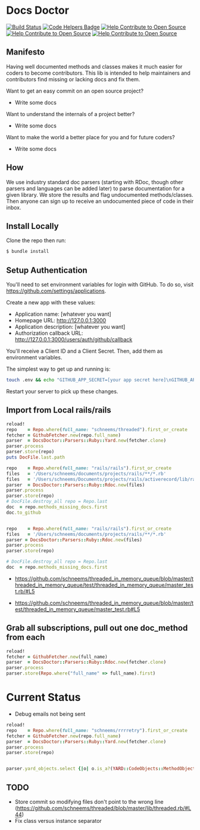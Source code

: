 # Docs Doctor

[![Build Status](https://travis-ci.org/codetriage/docs_doctor.svg?branch=master)](https://travis-ci.org/codetriage/docs_doctor)
[![Code Helpers Badge](https://www.codetriage.com/codetriage/docs_doctor/badges/users.svg)](https://www.codetriage.com/codetriage/docs_doctor)
[![Help Contribute to Open Source](https://www.codetriage.com/codetriage/docs_doctor/badges/users.svg)](https://www.codetriage.com/codetriage/docs_doctor)
[![Help Contribute to Open Source](https://www.codetriage.com/codetriage/docs_doctor/badges/users.svg)](https://www.codetriage.com/codetriage/docs_doctor)
[![Help Contribute to Open Source](https://www.codetriage.com/codetriage/docs_doctor/badges/users.svg)](https://www.codetriage.com/codetriage/docs_doctor)

## Manifesto

Having well documented methods and classes makes it much easier for coders to become contributors. This lib is intended to help maintainers and contributors find missing or lacking docs and fix them.

Want to get an easy commit on an open source project?

- Write some docs

Want to understand the internals of a project better?

- Write some docs

Want to make the world a better place for you and for future coders?

- Write some docs

## How

We use industry standard doc parsers (starting with RDoc, though other parsers and languages can be added later) to parse documentation for a given library. We store the results and flag undocumented methods/classes. Then anyone can sign up to receive an undocumented piece of code in their inbox.

## Install Locally

Clone the repo then run:

```sh
$ bundle install
```

## Setup Authentication

You'll need to set environment variables for login with GitHub. To do so,
visit https://github.com/settings/applications.

Create a new app with these values:
* Application name: [whatever you want]
* Homepage URL: http://127.0.0.1:3000
* Application description: [whatever you want]
* Authorization callback URL: http://127.0.0.1:3000/users/auth/github/callback

You'll receive a Client ID and a Client Secret. Then, add them as environment variables.

The simplest way to get up and running is:

```sh
touch .env && echo "GITHUB_APP_SECRET=[your app secret here]\nGITHUB_APP_ID=[your app id here]" > .env
```

Restart your server to pick up these changes.

## Import from Local rails/rails


```ruby
reload!
repo    = Repo.where(full_name: "schneems/threaded").first_or_create
fetcher = GithubFetcher.new(repo.full_name)
parser  = DocsDoctor::Parsers::Ruby::Yard.new(fetcher.clone)
parser.process
parser.store(repo)
puts DocFile.last.path
```

```ruby
repo    = Repo.where(full_name: "rails/rails").first_or_create
files   = '/Users/schneems/documents/projects/rails/**/*.rb'
files   = '/Users/schneems/Documents/projects/rails/activerecord/lib/rails/generators/active_record/model/model_generator.rb'
parser  = DocsDoctor::Parsers::Ruby::Rdoc.new(files)
parser.process
parser.store(repo)
# DocFile.destroy_all repo = Repo.last
doc  = repo.methods_missing_docs.first
doc.to_github


repo    = Repo.where(full_name: "rails/rails").first_or_create
files   = '/Users/schneems/documents/projects/rails/**/*.rb'
parser = DocsDoctor::Parsers::Ruby::Rdoc.new(files)
parser.process
parser.store(repo)

# DocFile.destroy_all repo = Repo.last
doc  = repo.methods_missing_docs.first
```

* https://github.com/schneems/threaded_in_memory_queue/blob/master/threaded_in_memory_queue/test/threaded_in_memory_queue/master_test.rb/#L5

* https://github.com/schneems/threaded_in_memory_queue/blob/master/test/threaded_in_memory_queue/master_test.rb#L5



## Grab all subscriptions, pull out one doc_method from each


```ruby
reload!
fetcher = GithubFetcher.new(full_name)
parser  = DocsDoctor::Parsers::Ruby::Rdoc.new(fetcher.clone)
parser.process
parser.store(Repo.where("full_name" => full_name).first)
```



# Current Status

- Debug emails not being sent

```ruby
reload!
repo    = Repo.where(full_name: "schneems/rrrretry").first_or_create
fetcher = GithubFetcher.new(repo.full_name)
parser  = DocsDoctor::Parsers::Ruby::Yard.new(fetcher.clone)
parser.process
parser.store(repo)


parser.yard_objects.select {|o| o.is_a?(YARD::CodeObjects::MethodObject) }
```

## TODO

- Store commit so modifying files don't point to the wrong line (https://github.com/schneems/threaded/blob/master/lib/threaded.rb/#L44)
- Fix class versus instance separator
